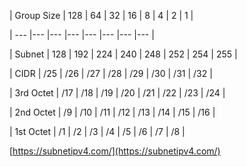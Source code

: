 | Group Size | 128 | 64 | 32 | 16 | 8 | 4 | 2 | 1 |

| --- |--- |--- |--- |--- |--- |--- |--- |

| Subnet | 128 | 192 | 224 | 240 | 248 | 252 | 254 | 255 |

| CIDR | /25 | /26 | /27 | /28 | /29 | /30 | /31 | /32 |

| 3rd Octet | /17 | /18 | /19 | /20 | /21 | /22 | /23 | /24 |

| 2nd Octet | /9 | /10 | /11 | /12 | /13 | /14 | /15 | /16 |

| 1st Octet | /1 | /2 | /3 | /4 | /5 | /6 | /7 | /8 |



[https://subnetipv4.com/](https://subnetipv4.com/)
